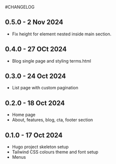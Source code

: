 #CHANGELOG

## 0.5.0 - 2 Nov 2024

- Fix height for element nested inside main section.

## 0.4.0 - 27 OCt 2024

- Blog single page and styling terms.html

## 0.3.0 - 24 Oct 2024

- List page with custom pagination

## 0.2.0 - 18 Oct 2024

- Home page
- About, features, blog, cta, footer section

## 0.1.0 - 17 Oct 2024

- Hugo project skeleton setup
- Tailwind CSS colours theme and font setup
- Menus
